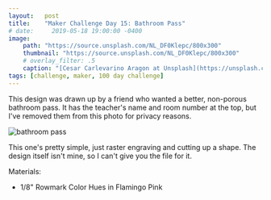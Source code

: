 ```yaml
---
layout:   post
title:    "Maker Challenge Day 15: Bathroom Pass"
# date:     2019-05-18 19:00:00 -0400
image:
    path: "https://source.unsplash.com/NL_DF0Klepc/800x300"
    thumbnail: "https://source.unsplash.com/NL_DF0Klepc/800x300"
    # overlay_filter: .5
    caption: "[Cesar Carlevarino Aragon at Unsplash](https://unsplash.com/photos/NL_DF0Klepc)"
tags: [challenge, maker, 100 day challenge]
---
```

This design was drawn up by a friend who wanted a better, non-porous bathroom pass. It has the teacher's name and room number at the top, but I've removed them from this photo for privacy reasons.

![bathroom pass]({{"/assets/img/hundred-day-challenge/hall-pass.jpg"}})

This one's pretty simple, just raster engraving and cutting up a shape. The design itself isn't mine, so I can't give you the file for it.

Materials:

* 1/8" Rowmark Color Hues in Flamingo Pink
